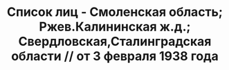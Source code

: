 ---
title: Список лиц - Смоленская область; Ржев.Калининская ж.д.; Свердловская,Сталинградская
  области // от 3 февраля 1938 года
description: РГАСПИ, ф.17, оп.171, дело 414, лист 314
images:
- /disk/pictures/v06/17-171-414-314.jpg
- /disk/pictures/v06/17-171-414-315.jpg
- /disk/pictures/v06/17-171-414-316.jpg
- /disk/pictures/v06/17-171-414-317.jpg
- /disk/pictures/v06/17-171-414-318.jpg
- /disk/pictures/v06/17-171-414-319.jpg
---